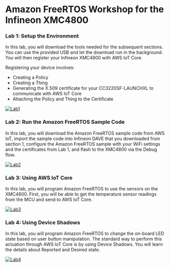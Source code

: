 # Amazon FreeRTOS Workshop for the Infineon XMC4800

### Lab 1: Setup the Environment

In this lab, you will download the tools needed for the subsequent sections. You can use the provided USB and let the download run in the background. You will then register your Infineon XMC4800 with AWS IoT Core.

Registering your device involves:

- Creating a Policy
- Creating a Thing
- Generating the X.509 certificate for your CC3220SF-LAUNCHXL to
  communicate with AWS IoT Core
- Attaching the Policy and Thing to the Certificate

[![Lab1](images/lab1.png)](./Lab1.md "Lab 1")

### Lab 2: Run the Amazon FreeRTOS Sample Code

In this lab, you will download the Amazon FreeRTOS sample code from AWS IoT, import the sample code into Infineon DAVE that you downloaded from section 1, configure the Amazon FreeRTOS sample with your WiFi settings and the certificates from Lab 1, and flash to the XMC4800 via the Debug flow.

[![Lab2](images/lab2.png)](./Lab2.md "Lab 2")

### Lab 3: Using AWS IoT Core

In this lab, you will program Amazon FreeRTOS to use the sensors on the XMC4800. First, you will be able to get the temperature sensor readings from the MCU and send to AWS IoT Core.

[![Lab3](images/lab3.png)](./Lab3.md "Lab 3")

### Lab 4: Using Device Shadows

In this lab, you will program Amazon FreeRTOS to change the on-board LED state based on user button manipulation. The standard way to perform this actuation through AWS IoT Core is by using Device Shadows. You will learn the details about Reported and Desired state.

[![Lab4](images/lab4.png)](./Lab4.md "Lab 4")


